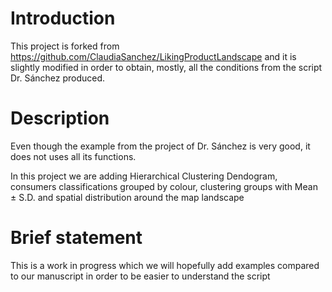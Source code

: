 # Introduction #

This project is forked from https://github.com/ClaudiaSanchez/LikingProductLandscape and it is slightly modified in order to obtain, mostly, all the conditions from the script Dr. Sánchez produced.

# Description #

Even though the example from the project of Dr. Sánchez is very good, it does not uses all its functions.

In this project we are adding Hierarchical Clustering Dendogram, consumers classifications grouped by colour, clustering groups with Mean ± S.D. and spatial distribution around the map landscape

# Brief statement #

This is a work in progress which we will hopefully add examples compared to our manuscript in order to be easier to understand the script
